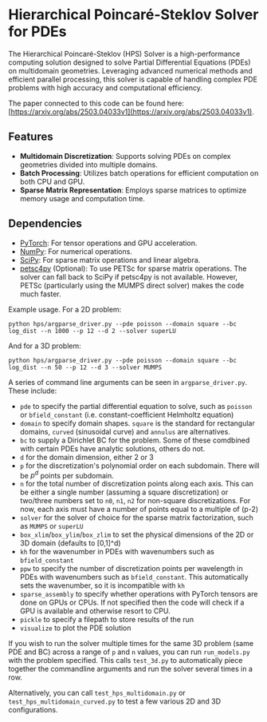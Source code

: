 # Hierarchical Poincaré-Steklov Solver for PDEs

The Hierarchical Poincaré-Steklov (HPS) Solver is a high-performance computing solution designed to solve Partial Differential Equations (PDEs) on multidomain geometries. Leveraging advanced numerical methods and efficient parallel processing, this solver is capable of handling complex PDE problems with high accuracy and computational efficiency.

The paper connected to this code can be found here: [https://arxiv.org/abs/2503.04033v1](https://arxiv.org/abs/2503.04033v1).

## Features

- **Multidomain Discretization**: Supports solving PDEs on complex geometries divided into multiple domains.
- **Batch Processing**: Utilizes batch operations for efficient computation on both CPU and GPU.
- **Sparse Matrix Representation**: Employs sparse matrices to optimize memory usage and computation time.

## Dependencies

- [PyTorch](https://pytorch.org/): For tensor operations and GPU acceleration.
- [NumPy](https://numpy.org/): For numerical operations.
- [SciPy](https://scipy.org/): For sparse matrix operations and linear algebra.
- [petsc4py](https://petsc.org/release/petsc4py/) (Optional): To use PETSc for sparse matrix operations. The solver can fall back to SciPy if petsc4py is not available. However, PETSc (particularly using the MUMPS direct solver) makes the code much faster.

Example usage.
For a 2D problem:
```
python hps/argparse_driver.py --pde poisson --domain square --bc log_dist --n 1000 --p 12 --d 2 --solver superLU
```
And for a 3D problem:
```
python hps/argparse_driver.py --pde poisson --domain square --bc log_dist --n 50 --p 12 --d 3 --solver MUMPS
```

A series of command line arguments can be seen in `argparse_driver.py`. These include:
- `pde` to specify the partial differential equation to solve, such as `poisson` or `bfield_constant` (i.e. constant-coefficient Helmholtz equation)
- `domain` to specify domain shapes. `square` is the standard for rectangular domains, `curved` (sinusoidal curve) and `annulus` are alternatives.
- `bc` to supply a Dirichlet BC for the problem. Some of these comdbined with certain PDEs have analytic solutions, others do not.
- `d` for the domain dimension, either 2 or 3
- `p` for the discretization's polynomial order on each subdomain. There will be $p^d$ points per subdomain.
- `n` for the total number of discretization points along each axis. This can be either a single number (assuming a square discretization) or two/three numbers set to `n0`, `n1`, `n2` for non-square discretizations. For now, each axis must have a number of points equal to a multiple of (p-2)
- `solver` for the solver of choice for the sparse matrix factorization, such as `MUMPS` or `superLU`
- `box_xlim`/`box_ylim`/`box_zlim` to set the physical dimensions of the 2D or 3D domain (defaults to [0,1]^d)
- `kh` for the wavenumber in PDEs with wavenumbers such as `bfield_constant`
- `ppw` to specify the number of discretization points per wavelength in PDEs with wavenumbers such as `bfield_constant`. This automatically sets the wavenumber, so it is incompatible with `kh`
- `sparse_assembly` to specify whether operations with PyTorch tensors are done on GPUs or CPUs. If not specified then the code will check if a GPU is available and otherwise resort to CPU.
- `pickle` to specify a filepath to store results of the run
- `visualize` to plot the PDE solution

If you wish to run the solver multiple times for the same 3D problem (same PDE and BC) across a range of `p` and `n` values, you can run `run_models.py` with the problem specified. This calls `test_3d.py` to automatically piece together the commandline arguments and run the solver several times in a row.

Alternatively, you can call `test_hps_multidomain.py` or `test_hps_multidomain_curved.py` to test a few various 2D and 3D configurations.
